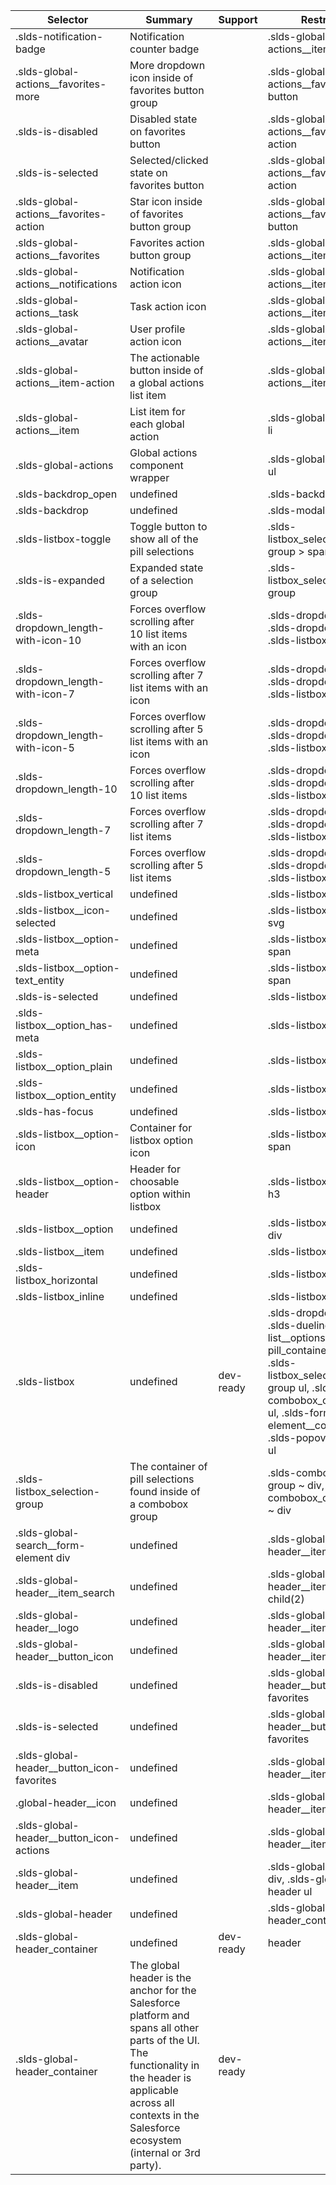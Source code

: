 

| Selector | Summary | Support | Restrict | Variant | Modifier |
|-------|-------|-------|-------|-------|-------|
| .slds-notification-badge | Notification counter badge |   | .slds-global-actions__item span |   |   |
| .slds-global-actions__favorites-more | More dropdown icon inside of favorites button group |   | .slds-global-actions__favorites button |   |   |
| .slds-is-disabled | Disabled state on favorites button |   | .slds-global-actions__favorites-action |   |   |
| .slds-is-selected | Selected/clicked state on favorites button |   | .slds-global-actions__favorites-action |   |   |
| .slds-global-actions__favorites-action | Star icon inside of favorites button group |   | .slds-global-actions__favorites button |   |   |
| .slds-global-actions__favorites | Favorites action button group |   | .slds-global-actions__item div |   |   |
| .slds-global-actions__notifications | Notification action icon |   | .slds-global-actions__item-action |   |   |
| .slds-global-actions__task | Task action icon |   | .slds-global-actions__item-action |   |   |
| .slds-global-actions__avatar | User profile action icon |   | .slds-global-actions__item-action |   |   |
| .slds-global-actions__item-action | The actionable button inside of a global actions list item |   | .slds-global-actions__item button |   |   |
| .slds-global-actions__item | List item for each global action |   | .slds-global-actions li |   |   |
| .slds-global-actions | Global actions component wrapper |   | .slds-global-header ul |   |   |
| .slds-backdrop_open | undefined |   | .slds-backdrop |   | true |
| .slds-backdrop | undefined |   | .slds-modal ~ div |   |   |
| .slds-listbox-toggle | Toggle button to show all of the pill selections |   | .slds-listbox_selection-group > span |   |   |
| .slds-is-expanded | Expanded state of a selection group |   | .slds-listbox_selection-group |   |   |
| .slds-dropdown_length-with-icon-10 | Forces overflow scrolling after 10 list items with an icon |   | .slds-dropdown, .slds-dropdown__list, .slds-listbox |   | true |
| .slds-dropdown_length-with-icon-7 | Forces overflow scrolling after 7 list items with an icon |   | .slds-dropdown, .slds-dropdown__list, .slds-listbox |   | true |
| .slds-dropdown_length-with-icon-5 | Forces overflow scrolling after 5 list items with an icon |   | .slds-dropdown, .slds-dropdown__list, .slds-listbox |   | true |
| .slds-dropdown_length-10 | Forces overflow scrolling after 10 list items |   | .slds-dropdown, .slds-dropdown__list, .slds-listbox |   | true |
| .slds-dropdown_length-7 | Forces overflow scrolling after 7 list items |   | .slds-dropdown, .slds-dropdown__list, .slds-listbox |   | true |
| .slds-dropdown_length-5 | Forces overflow scrolling after 5 list items |   | .slds-dropdown, .slds-dropdown__list, .slds-listbox |   | true |
| .slds-listbox_vertical | undefined |   | .slds-listbox |   | true |
| .slds-listbox__icon-selected | undefined |   | .slds-listbox__item svg |   |   |
| .slds-listbox__option-meta | undefined |   | .slds-listbox__option span |   |   |
| .slds-listbox__option-text_entity | undefined |   | .slds-listbox__option span |   |   |
| .slds-is-selected | undefined |   | .slds-listbox__option |   | true |
| .slds-listbox__option_has-meta | undefined |   | .slds-listbox__option |   |   |
| .slds-listbox__option_plain | undefined |   | .slds-listbox__option |   |   |
| .slds-listbox__option_entity | undefined |   | .slds-listbox__option |   |   |
| .slds-has-focus | undefined |   | .slds-listbox__option |   | true |
| .slds-listbox__option-icon | Container for listbox option icon |   | .slds-listbox__option span |   |   |
| .slds-listbox__option-header | Header for choosable option within listbox |   | .slds-listbox__option h3 |   |   |
| .slds-listbox__option | undefined |   | .slds-listbox__item > div |   |   |
| .slds-listbox__item | undefined |   | .slds-listbox > li |   |   |
| .slds-listbox_horizontal | undefined |   | .slds-listbox |   | true |
| .slds-listbox_inline | undefined |   | .slds-listbox |   | true |
| .slds-listbox | undefined | dev-ready | .slds-dropdown ul, .slds-dueling-list__options ul, .slds-pill_container ul, .slds-listbox_selection-group ul, .slds-combobox_container ul, .slds-form-element__control ul, .slds-popover__body ul | true |   |
| .slds-listbox_selection-group | The container of pill selections found inside of a combobox group |   | .slds-combobox-group ~ div, .slds-combobox_container ~ div |   |   |
| .slds-global-search__form-element div | undefined |   | .slds-global-header__item_search |   |   |
| .slds-global-header__item_search | undefined |   | .slds-global-header__item:nth-child(2) |   |   |
| .slds-global-header__logo | undefined |   | .slds-global-header__item div |   |   |
| .slds-global-header__button_icon | undefined |   | .slds-global-header__item button |   |   |
| .slds-is-disabled | undefined |   | .slds-global-header__button_icon-favorites |   |   |
| .slds-is-selected | undefined |   | .slds-global-header__button_icon-favorites |   |   |
| .slds-global-header__button_icon-favorites | undefined |   | .slds-global-header__item button |   |   |
| .global-header__icon | undefined |   | .slds-global-header__item svg |   |   |
| .slds-global-header__button_icon-actions | undefined |   | .slds-global-header__item button |   |   |
| .slds-global-header__item | undefined |   | .slds-global-header div, .slds-global-header ul |   |   |
| .slds-global-header | undefined |   | .slds-global-header_container div |   |   |
| .slds-global-header_container | undefined | dev-ready | header | true |   |
| .slds-global-header_container | The global header is the anchor for the Salesforce platform and spans all other parts of the UI. The functionality in the header is applicable across all contexts in the Salesforce ecosystem (internal or 3rd party). | dev-ready |   |   |   |